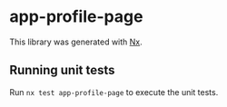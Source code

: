# app-profile-page

This library was generated with [Nx](https://nx.dev).

## Running unit tests

Run `nx test app-profile-page` to execute the unit tests.

